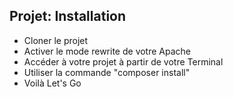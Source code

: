 ## Projet: Installation

- Cloner le projet
- Activer le mode rewrite de votre Apache
- Accéder à votre projet à partir de votre Terminal
- Utiliser la commande "composer install"
- Voilà Let's Go
